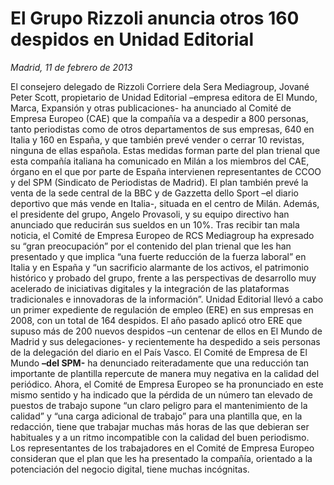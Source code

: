 # El Grupo Rizzoli anuncia otros 160 despidos en Unidad Editorial

*Madrid, 11 de febrero de 2013*

El consejero delegado de Rizzoli Corriere dela Sera Mediagroup, Jované Peter Scott, propietario de Unidad Editorial –empresa editora de El Mundo, Marca, Expansión y otras publicaciones- ha anunciado al Comité de Empresa Europeo (CAE) que la compañía va a despedir a 800 personas, tanto periodistas como de otros departamentos de sus empresas, 640 en Italia y 160 en España, y que también prevé vender o cerrar 10 revistas, ninguna de ellas española.
Estas medidas forman parte del plan trienal que esta compañía italiana ha comunicado en Milán a los miembros del CAE, órgano en el que por parte de España intervienen representantes de CCOO y del SPM (Sindicato de Periodistas de Madrid). El plan también prevé la venta de la sede central de la BBC y de Gazzetta dello Sport –el diario deportivo que más vende en Italia-, situada en el centro de Milán. Además, el presidente del grupo, Angelo Provasoli, y su equipo directivo han anunciado que reducirán sus sueldos en un 10%.
Tras recibir tan mala noticia, el Comité de Empresa Europeo de RCS Mediagroup ha expresado su “gran preocupación” por el contenido del plan trienal que les han presentado y que implica “una fuerte reducción de la fuerza laboral” en Italia y en España y “un sacrificio alarmante de los activos, el patrimonio histórico y probado del grupo, frente a las perspectivas de desarrollo muy acelerado de iniciativas digitales y la integración de las plataformas tradicionales e innovadoras de la información”.
Unidad Editorial llevó a cabo un primer expediente de regulación de empleo (ERE) en sus empresas en 2008, con un total de 164 despidos. El año pasado aplicó otro ERE que supuso más de 200 nuevos despidos –un centenar de ellos en El Mundo de Madrid y sus delegaciones- y recientemente ha despedido a seis personas de la delegación del diario en el País Vasco.
El Comité de Empresa de El Mundo **–del SPM-** ha denunciado reiteradamente que una reducción tan importante de plantilla repercute de manera muy negativa en la calidad del periódico. Ahora, el Comité de Empresa Europeo se ha pronunciado en este mismo sentido y ha indicado que la pérdida de un número tan elevado de puestos de trabajo supone “un claro peligro para el mantenimiento de la calidad” y “una carga adicional de trabajo” para una plantilla que, en la redacción, tiene que trabajar muchas más horas de las que debieran ser habituales y a un ritmo incompatible con la calidad del buen periodismo.
Los representantes de los trabajadores en el Comité de Empresa Europeo consideran que el plan que les ha presentado la compañía, orientado a la potenciación del negocio digital, tiene muchas incógnitas.
